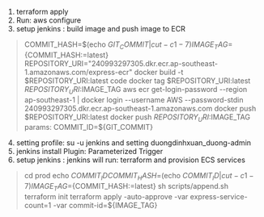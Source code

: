 1. terraform apply
2. Run: aws configure
3. setup jenkins : build image and push image to ECR
> COMMIT_HASH=$(echo ${GIT_COMMIT} | cut -c 1-7)
> IMAGE_TAG=${COMMIT_HASH:=latest}
> REPOSITORY_URI="240993297305.dkr.ecr.ap-southeast-1.amazonaws.com/express-ecr"
> docker build -t $REPOSITORY_URI:latest code
> docker tag $REPOSITORY_URI:latest $REPOSITORY_URI:$IMAGE_TAG
> aws ecr get-login-password --region ap-southeast-1 | docker login --username AWS --password-stdin 240993297305.dkr.ecr.ap-southeast-1.amazonaws.com
> docker push $REPOSITORY_URI:latest
> docker push $REPOSITORY_URI:$IMAGE_TAG
> params: COMMIT_ID=${GIT_COMMIT}

4. setting profile: su -u jenkins and setting duongdinhxuan_duong-admin
5. jenkins install Plugin: Parameterized Trigger
6. setup jenkins : jenkins will run: terraform and provision ECS services
> cd prod
> echo $COMMIT_ID
> COMMIT_HASH=$(echo ${COMMIT_ID} | cut -c 1-7)
> IMAGE_TAG=${COMMIT_HASH:=latest}
> sh scripts/append.sh
> terraform init
> terraform apply -auto-approve -var express-service-count=1 -var commit-id=${IMAGE_TAG}
